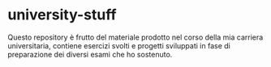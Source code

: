 # university-stuff
Questo repository è frutto del materiale prodotto nel corso della mia carriera universitaria, contiene esercizi svolti e progetti sviluppati in fase di preparazione dei  diversi esami che ho sostenuto.
